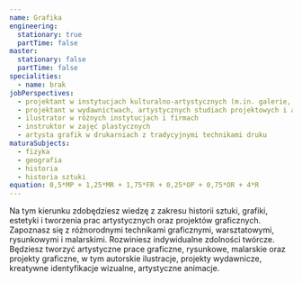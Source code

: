 ```yaml
---
name: Grafika
engineering:
  stationary: true
  partTime: false
master:
  stationary: false
  partTime: false
specialities:
  - name: brak
jobPerspectives:
  - projektant w instytucjach kulturalno-artystycznych (m.in. galerie, teatry)
  - projektant w wydawnictwach, artystycznych studiach projektowych i agencjach reklamowych
  - ilustrator w różnych instytucjach i firmach
  - instruktor w zajęć plastycznych
  - artysta grafik w drukarniach z tradycyjnymi technikami druku
maturaSubjects:
  - fizyka
  - geografia
  - historia
  - historia sztuki
equation: 0,5*MP + 1,25*MR + 1,75*FR + 0,25*OP + 0,75*OR + 4*R
---
```


Na tym kierunku zdobędziesz wiedzę z zakresu historii sztuki, grafiki, estetyki i tworzenia prac artystycznych oraz projektów graficznych. Zapoznasz się z różnorodnymi technikami graficznymi, warsztatowymi, rysunkowymi i malarskimi. Rozwiniesz indywidualne zdolności twórcze. Będziesz tworzyć artystyczne prace graficzne, rysunkowe, malarskie oraz projekty graficzne, w tym autorskie ilustracje, projekty wydawnicze, kreatywne identyfikacje wizualne, artystyczne animacje.
